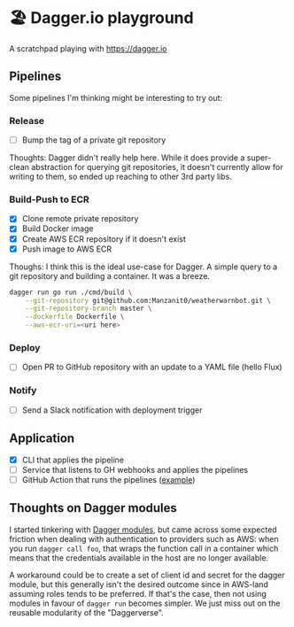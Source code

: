# 🏖 Dagger.io playground

A scratchpad playing with https://dagger.io

## Pipelines

Some pipelines I'm thinking might be interesting to try out:

### Release

- [ ] Bump the tag of a private git repository

Thoughts: Dagger didn't really help here. While it does provide a super-clean abstraction for querying git repositories, it doesn't currently allow for writing to them, so ended up reaching to other 3rd party libs.

### Build-Push to ECR

- [x] Clone remote private repository
- [x] Build Docker image
- [x] Create AWS ECR repository if it doesn't exist
- [x] Push image to AWS ECR

Thoughs: I think this is the ideal use-case for Dagger. A simple query to a git repository and building a container. It was a breeze.

```sh
dagger run go run ./cmd/build \
    --git-repository git@github.com:Manzanit0/weatherwarnbot.git \
    --git-repository-branch master \
    --dockerfile Dockerfile \
    --aws-ecr-uri=<uri here>
```

### Deploy

- [ ] Open PR to GitHub repository with an update to a YAML file (hello Flux)

### Notify

- [ ] Send a Slack notification with deployment trigger

## Application

- [x] CLI that applies the pipeline
- [ ] Service that listens to GH webhooks and applies the pipelines
- [ ] GitHub Action that runs the pipelines ([example](https://docs.dagger.io/620941/github-google-cloud/))

## Thoughts on Dagger modules

I started tinkering with [Dagger modules](https://docs.dagger.io/zenith/developer/go/525021/quickstart), but came across some expected friction when dealing with authentication to providers such as AWS: when you run `dagger call foo`, that wraps the function call in a container which means that the credentials available in the host are no longer available.

A workaround could be to create a set of client id and secret for the dagger module, but this generally isn't the desired outcome since in AWS-land assuming roles tends to be preferred. If that's the case, then not using modules in favour of `dagger run` becomes simpler. We just miss out on the reusable modularity of the "Daggerverse".

